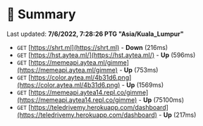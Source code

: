 # 📖 Summary
Last updated: **7/6/2022, 7:28:26 PTG "Asia/Kuala_Lumpur"**

- `GET` [https://shrt.ml](https://shrt.ml) - **Down** (216ms)
- `GET` [https://hst.aytea.ml/](https://hst.aytea.ml/) - **Up** (596ms)
- `GET` [https://memeapi.aytea.ml/gimme](https://memeapi.aytea.ml/gimme) - **Up** (753ms)
- `GET` [https://color.aytea.ml/4b31d6.png](https://color.aytea.ml/4b31d6.png) - **Up** (1569ms)
- `GET` [https://memeapi.aytea14.repl.co/gimme](https://memeapi.aytea14.repl.co/gimme) - **Up** (75100ms)
- `GET` [https://teledrivemy.herokuapp.com/dashboard](https://teledrivemy.herokuapp.com/dashboard) - **Up** (217ms)
